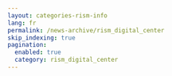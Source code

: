 ```yaml
---
layout: categories-rism-info
lang: fr
permalink: /news-archive/rism_digital_center
skip_indexing: true
pagination: 
  enabled: true
  category: rism_digital_center
---
```

